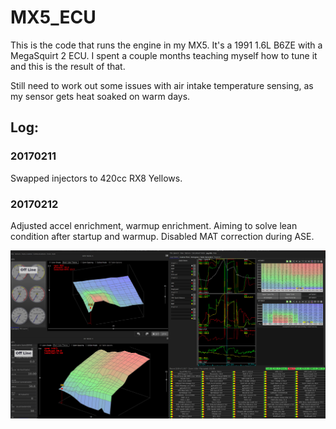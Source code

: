 # MX5_ECU

This is the code that runs the engine in my MX5. It's a 1991 1.6L B6ZE with a MegaSquirt 2 ECU. I spent a couple months teaching myself how to tune it and this is the result of that. 

Still need to work out some issues with air intake temperature sensing, as my sensor gets heat soaked on warm days. 


## Log:

### 20170211

Swapped injectors to 420cc RX8 Yellows.

### 20170212

Adjusted accel enrichment, warmup enrichment. Aiming to solve lean condition after startup and warmup. Disabled MAT correction during ASE. 



![alt text](https://github.com/NickNothom/MX5_ECU/raw/master/projectCfg/plot.jpg "Logo Title Text 1")
